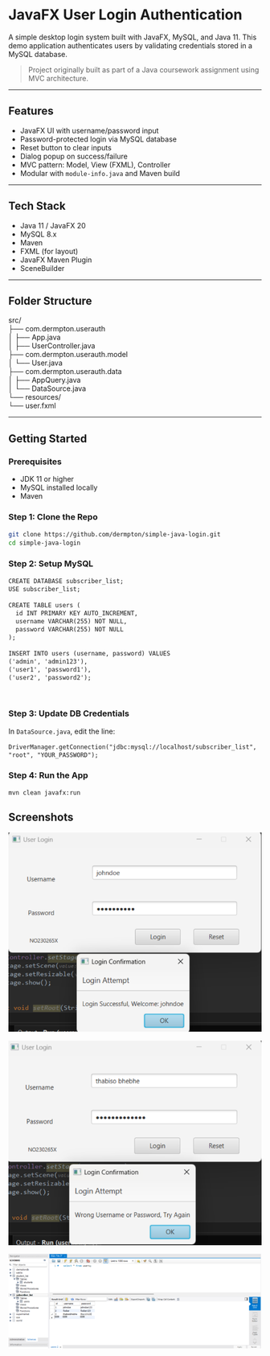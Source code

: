 # JavaFX User Login Authentication

A simple desktop login system built with JavaFX, MySQL, and Java 11. This demo application authenticates users by validating credentials stored in a MySQL database.

> Project originally built as part of a Java coursework assignment using MVC architecture.

---

## Features

- JavaFX UI with username/password input
- Password-protected login via MySQL database
- Reset button to clear inputs
- Dialog popup on success/failure
- MVC pattern: Model, View (FXML), Controller
- Modular with `module-info.java` and Maven build

---

## Tech Stack

- Java 11 / JavaFX 20
- MySQL 8.x
- Maven
- FXML (for layout)
- JavaFX Maven Plugin
- SceneBuilder

---

## Folder Structure

src/ <br>
├── com.dermpton.userauth <br>
│ ├── App.java <br>
│ ├── UserController.java <br>
├── com.dermpton.userauth.model <br>
│ └── User.java <br>
├── com.dermpton.userauth.data <br>
│ ├── AppQuery.java <br>
│ └── DataSource.java <br>
└── resources/ <br>
└── user.fxml <br>

---

## Getting Started

### Prerequisites

- JDK 11 or higher
- MySQL installed locally
- Maven

### Step 1: Clone the Repo

```bash
git clone https://github.com/dermpton/simple-java-login.git
cd simple-java-login
```

### Step 2: Setup MySQL

```
CREATE DATABASE subscriber_list;
USE subscriber_list;

CREATE TABLE users (
  id INT PRIMARY KEY AUTO_INCREMENT,
  username VARCHAR(255) NOT NULL,
  password VARCHAR(255) NOT NULL
);

INSERT INTO users (username, password) VALUES
('admin', 'admin123'),
('user1', 'password1'),
('user2', 'password2');
```
<br>

### Step 3: Update DB Credentials
In `DataSource.java`, edit the line:<br>

```
DriverManager.getConnection("jdbc:mysql://localhost/subscriber_list", "root", "YOUR_PASSWORD");
```

### Step 4: Run the App

```
mvn clean javafx:run
```

## Screenshots

![alt text](image.png) <br>

![alt text](image-1.png) <br>

![alt text](image-2.png) <br>